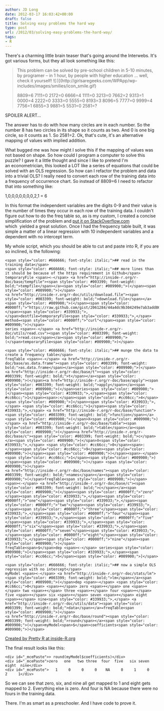 ```yaml
---
author: JD Long
date: 2012-03-17 16:03:42+00:00
draft: false
title: Solving easy problems the hard way
type: post
url: /2012/03/solving-easy-problems-the-hard-way/
tags:
- R
---
```


There's a charming little brain teaser that's going around the Interwebs. It's got various forms, but they all look something like this:


<blockquote>This problem can be solved by pre-school children in 5-10 minutes, by programer – in 1 hour, by people with higher education … well, check it yourself! ![:)](http://girlsaregeeks.com/WPApp/wp-includes/images/smilies/icon_smile.gif)


8809=6
7111=0
2172=0
6666=4
1111=0
3213=0
7662=2
9313=1
0000=4
2222=0
3333=0
5555=0
8193=3
8096=5
7777=0
9999=4
7756=1
6855=3
9881=5
5531=0
2581=?</blockquote>


SPOILER ALERT...

The answer has to do with how many circles are in each number. So the number 8 has two circles in its shape so it counts as two. And 0 is one big circle, so it counts as 1. So 2581=2. Ok, that's cute, it's an alternative mapping of values with implied addition.

What bugged me was how might I solve this if the mapping of values was not based on shape. So how could I program a computer to solve this puzzle? I gave it a little thought and since I like to pretend I'm an econometrician, this looked a LOT like a series of equations that could be solved with an OLS regression. So how can I refactor the problem and data into a trivial OLS? I really need to convert each row of the training data into a frequency of occurrence chart. So instead of 8809=6 I need to refactor that into something like:

1,0,0,0,0,0,0,0,2,1 = 6

In this format the independent variables are the digits 0-9 and their value is the number of times they occur in each row of the training data. I couldn't figure out how to do the freq table so, as is my custom, I created a concise simplification of the problem and [put it on StackOverflow.com ](http://stackoverflow.com/q/9728038/37751)which  yielded a great solution. Once I had the frequency table built, it was simple a matter of a linear regression with 10 independent variables and a dependent with no intercept term.

My whole script, which you should be able to cut and paste into R, if you are so inclined, is the following:







    
    <span style="color: #666666; font-style: italic;">## read in the training data</span>
    <span style="color: #666666; font-style: italic;">## more lines than it should be because of the https requirement in Github</span>
    temporaryFile <span><-</span> <a href="http://inside-r.org/r-doc/base/tempfile"><span style="color: #003399; font-weight: bold;">tempfile</span></a><span style="color: #009900;">(</span><span style="color: #009900;">)</span>
    <a href="http://inside-r.org/r-doc/utils/download.file"><span style="color: #003399; font-weight: bold;">download.file</span></a><span style="color: #009900;">(</span><span style="color: #0000ff;">"https://raw.github.com/gist/2061284/44a4dc9b304249e7ab3add86bc245b6be64d2cdd/problem.csv"</span><span style="color: #339933;">,</span>destfile=temporaryFile<span style="color: #339933;">,</span> method=<span style="color: #0000ff;">"curl"</span><span style="color: #009900;">)</span>
    series <span><-</span> <a href="http://inside-r.org/r-doc/utils/read.csv"><span style="color: #003399; font-weight: bold;">read.csv</span></a><span style="color: #009900;">(</span>temporaryFile<span style="color: #009900;">)</span>
    
    <span style="color: #666666; font-style: italic;">## munge the data to create a frequency table</span>
    freqTable <span><-</span> <a href="http://inside-r.org/r-doc/base/as.data.frame"><span style="color: #003399; font-weight: bold;">as.data.frame</span></a><span style="color: #009900;">(</span> <a href="http://inside-r.org/r-doc/base/t"><span style="color: #003399; font-weight: bold;">t</span></a><span style="color: #009900;">(</span><a href="http://inside-r.org/r-doc/base/apply"><span style="color: #003399; font-weight: bold;">apply</span></a><span style="color: #009900;">(</span>series<span style="color: #009900;">[</span><span style="color: #339933;">,</span><span style="color: #cc66cc;">1</span><span>:</span><span style="color: #cc66cc;">4</span><span style="color: #009900;">]</span><span style="color: #339933;">,</span> <span style="color: #cc66cc;">1</span><span style="color: #339933;">,</span> <a href="http://inside-r.org/r-doc/base/function"><span style="color: #003399; font-weight: bold;">function</span></a><span style="color: #009900;">(</span>X<span style="color: #009900;">)</span> <a href="http://inside-r.org/r-doc/base/table"><span style="color: #003399; font-weight: bold;">table</span></a><span style="color: #009900;">(</span><a href="http://inside-r.org/r-doc/base/c"><span style="color: #003399; font-weight: bold;">c</span></a><span style="color: #009900;">(</span>X<span style="color: #339933;">,</span> <span style="color: #cc66cc;">0</span><span>:</span><span style="color: #cc66cc;">9</span><span style="color: #009900;">)</span><span style="color: #009900;">)</span><span>-</span><span style="color: #cc66cc;">1</span><span style="color: #009900;">)</span><span style="color: #009900;">)</span> <span style="color: #009900;">)</span>
    <a href="http://inside-r.org/r-doc/base/names"><span style="color: #003399; font-weight: bold;">names</span></a><span style="color: #009900;">(</span>freqTable<span style="color: #009900;">)</span> <span><-</span> <a href="http://inside-r.org/r-doc/base/c"><span style="color: #003399; font-weight: bold;">c</span></a><span style="color: #009900;">(</span><span style="color: #0000ff;">"zero"</span><span style="color: #339933;">,</span><span style="color: #0000ff;">"one"</span><span style="color: #339933;">,</span><span style="color: #0000ff;">"two"</span><span style="color: #339933;">,</span><span style="color: #0000ff;">"three"</span><span style="color: #339933;">,</span><span style="color: #0000ff;">"four"</span><span style="color: #339933;">,</span><span style="color: #0000ff;">"five"</span><span style="color: #339933;">,</span><span style="color: #0000ff;">"six"</span><span style="color: #339933;">,</span><span style="color: #0000ff;">"seven"</span><span style="color: #339933;">,</span><span style="color: #0000ff;">"eight"</span><span style="color: #339933;">,</span><span style="color: #0000ff;">"nine"</span><span style="color: #009900;">)</span>
    freqTable<span>$</span>dep <span><-</span> series<span style="color: #009900;">[</span><span style="color: #339933;">,</span><span style="color: #cc66cc;">5</span><span style="color: #009900;">]</span>
    
    <span style="color: #666666; font-style: italic;">## now a simple OLS regression with no intercept</span>
    myModel <span><-</span> <a href="http://inside-r.org/r-doc/stats/lm"><span style="color: #003399; font-weight: bold;">lm</span></a><span style="color: #009900;">(</span>dep <span>~</span> <span style="color: #cc66cc;">0</span> <span>+</span> zero <span>+</span> one <span>+</span> two <span>+</span> three <span>+</span> four <span>+</span> five <span>+</span> six <span>+</span> seven <span>+</span> eight <span>+</span> nine<span style="color: #339933;">,</span> <a href="http://inside-r.org/r-doc/utils/data"><span style="color: #003399; font-weight: bold;">data</span></a>=freqTable<span style="color: #009900;">)</span>
    <a href="http://inside-r.org/r-doc/base/round"><span style="color: #003399; font-weight: bold;">round</span></a><span style="color: #009900;">(</span>myModel<span>$</span>coefficients<span style="color: #009900;">)</span>








[Created by Pretty R at inside-R.org](http://www.inside-r.org/pretty-r)

The final result looks like this:

    
    
    <div id="_mcePaste">> round(myModel$coefficients)</div>
    <div id="_mcePaste">zero   one   two three  four  five   six seven eight  nine</div>
    <div id="_mcePaste">   1     0     0     0    NA     0     1     0     2     1</div>




So we can see that zero, six, and nine all get mapped to 1 and eight gets mapped to 2. Everything else is zero. And four is NA because there were no fours in the training data.




There. I'm as smart as a preschooler. And I have code to prove it.
